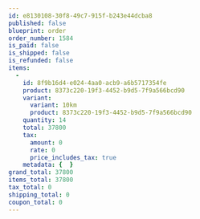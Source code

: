```yaml
---
id: e8130108-30f8-49c7-915f-b243e44dcba8
published: false
blueprint: order
order_number: 1584
is_paid: false
is_shipped: false
is_refunded: false
items:
  -
    id: 8f9b16d4-e024-4aa0-acb9-a6b5717354fe
    product: 8373c220-19f3-4452-b9d5-7f9a566bcd90
    variant:
      variant: 10km
      product: 8373c220-19f3-4452-b9d5-7f9a566bcd90
    quantity: 14
    total: 37800
    tax:
      amount: 0
      rate: 0
      price_includes_tax: true
    metadata: {  }
grand_total: 37800
items_total: 37800
tax_total: 0
shipping_total: 0
coupon_total: 0
---
```


